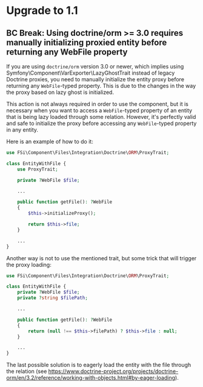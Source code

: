 # Upgrade to 1.1

## BC Break: Using doctrine/orm >= 3.0 requires manually initializing proxied entity before returning any WebFile property

If you are using `doctrine/orm` version 3.0 or newer, which implies using Symfony\Component\VarExporter\LazyGhostTrait
instead of legacy Doctrine proxies, you need to manually initialize the entity proxy before returning any
`WebFile`-typed property. This is due to the changes in the way the proxy based on lazy ghost is initialized.

This action is not always required in order to use the component, but it is necessary when you want to access a
`WebFile`-typed property of an entity that is being lazy loaded through some relation. However, it's perfectly valid and
safe to initialize the proxy before accessing any `WebFile`-typed property in any entity.

Here is an example of how to do it:

```php
use FSi\Component\Files\Integration\Doctrine\ORM\ProxyTrait;

class EntityWithFile {
    use ProxyTrait;

    private ?WebFile $file;

    ...

    public function getFile(): ?WebFile
    {
        $this->initializeProxy();

        return $this->file;
    }

    ...
}
```

Another way is not to use the mentioned trait, but some trick that will trigger the proxy loading:

```php
use FSi\Component\Files\Integration\Doctrine\ORM\ProxyTrait;

class EntityWithFile {
    private ?WebFile $file;
    private ?string $filePath;

    ...

    public function getFile(): ?WebFile
    {
        return (null !== $this->filePath) ? $this->file : null;
    }

    ...
}
```

The last possible solution is to eagerly load the entity with the file through the relation
(see https://www.doctrine-project.org/projects/doctrine-orm/en/3.2/reference/working-with-objects.html#by-eager-loading).

```php
